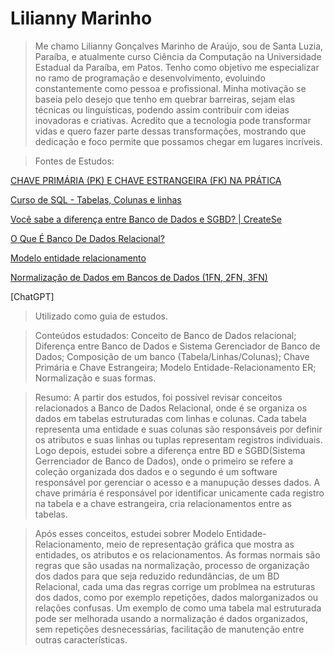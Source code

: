 # Lilianny Marinho

> Me chamo Lilianny Gonçalves Marinho de Araújo, sou de Santa Luzia, Paraíba, e atualmente curso Ciência da Computação na Universidade Estadual da Paraíba, em Patos. Tenho como objetivo me especializar no ramo de programação e desenvolvimento, evoluindo constantemente como pessoa e profissional. Minha motivação se baseia pelo desejo que tenho em quebrar barreiras, sejam elas técnicas ou linguísticas, podendo assim contribuir com ideias inovadoras e criativas. Acredito que a tecnologia pode transformar vidas e quero fazer parte dessas transformações, mostrando que dedicação e foco permite que possamos chegar em lugares incríveis.

> Fontes de  Estudos:

[CHAVE PRIMÁRIA (PK) E CHAVE ESTRANGEIRA (FK) NA PRÁTICA](https://youtu.be/1nVfkblf-c8?si=l0PKUD8SJg-7iUul)

[Curso de SQL - Tabelas, Colunas e linhas](https://youtu.be/2y33edbRCRw?si=P-pkyqlS2vhiU9IP)

[Você sabe a diferença entre Banco de Dados e SGBD? | CreateSe](https://youtu.be/yQkp1Eze400?si=SP_E5wjArwJ6Ob7M)

[O Que É Banco De Dados Relacional?](https://youtu.be/tRK4-wkTt9I?si=7pOZzy8t9Dof2-E8)

[Modelo entidade relacionamento](https://youtu.be/xN7B-_9YqAE?si=7_U4Td6KJlqhNLCH)

[Normalização de Dados em Bancos de Dados (1FN, 2FN, 3FN)](https://youtu.be/TOFZQ5wm1UI?si=2PfepFaDgaTQyEar)

[ChatGPT] 
>Utilizado como guia de estudos.

> Conteúdos estudados: Conceito de Banco de Dados relacional; Diferença entre Banco de Dados e Sistema Gerenciador de Banco de Dados; Composição de um banco (Tabela/Linhas/Colunas); Chave Primária e Chave Estrangeira; Modelo Entidade-Relacionamento ER; Normalização e suas formas.

> Resumo: 
>A partir dos estudos, foi possível revisar conceitos relacionados a Banco de Dados Relacional, onde é se organiza os dados em tabelas estruturadas com linhas e colunas. Cada tabela representa uma entidade e suas colunas são responsáveis por definir os atributos e suas linhas ou tuplas representam registros individuais. Logo depois, estudei sobre a diferença entre BD e SGBD(Sistema Gerrenciador de Banco de Dados), onde o primeiro se refere a coleção organizada dos dados e o segundo é um software responsável por gerenciar o acesso e a manupução desses dados. A chave primária é responsável por identificar unicamente cada registro na tabela e a chave estrangeira, cria relacionamentos entre as tabelas.

>Após esses conceitos, estudei sobrer Modelo Entidade-Relacionamento, meio de representação gráfica que mostra as entidades, os atributos e os relacionamentos. As formas normais são regras que são usadas na normalização, processo de organização dos dados para que seja reduzido redundâncias, de um BD Relacional, cada uma das regras corrige um problmea na estruturas dos dados, como por exemplo repetições, dados malorganizados ou relações confusas. Um exemplo de como uma tabela mal estruturada pode ser melhorada usando a normalização é dados organizados, sem repetições desnecessárias, facilitação de manutenção entre outras características.
